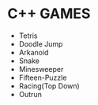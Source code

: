 # C++ GAMES

- Tetris
- Doodle Jump
- Arkanoid
- Snake
- Minesweeper
- Fifteen-Puzzle
- Racing(Top Down)
- Outrun
